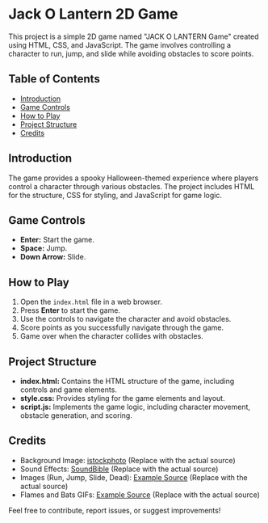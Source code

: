 # Jack O Lantern 2D Game

This project is a simple 2D game named "JACK O LANTERN Game" created using HTML, CSS, and JavaScript. The game involves controlling a character to run, jump, and slide while avoiding obstacles to score points.

## Table of Contents
- [Introduction](#introduction)
- [Game Controls](#game-controls)
- [How to Play](#how-to-play)
- [Project Structure](#project-structure)
- [Credits](#credits)

## Introduction

The game provides a spooky Halloween-themed experience where players control a character through various obstacles. The project includes HTML for the structure, CSS for styling, and JavaScript for game logic.

## Game Controls

- **Enter:** Start the game.
- **Space:** Jump.
- **Down Arrow:** Slide.

## How to Play

1. Open the `index.html` file in a web browser.
2. Press **Enter** to start the game.
3. Use the controls to navigate the character and avoid obstacles.
4. Score points as you successfully navigate through the game.
5. Game over when the character collides with obstacles.

## Project Structure

- **index.html:** Contains the HTML structure of the game, including controls and game elements.
- **style.css:** Provides styling for the game elements and layout.
- **script.js:** Implements the game logic, including character movement, obstacle generation, and scoring.

## Credits

- Background Image: [istockphoto](#) (Replace with the actual source)
- Sound Effects: [SoundBible](#) (Replace with the actual source)
- Images (Run, Jump, Slide, Dead): [Example Source](#) (Replace with the actual source)
- Flames and Bats GIFs: [Example Source](#) (Replace with the actual source)

Feel free to contribute, report issues, or suggest improvements!
